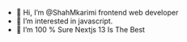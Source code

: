 - 👋 Hi, I’m @ShahMkarimi frontend web developer
- 👀 I’m interested in javascript. 
- 🌱 I’m 100 % Sure Nextjs 13 Is The Best
  


<!---
ShahMkarimi/ShahMkarimi is a ✨ special ✨ repository because its `README.md` (this file) appears on your GitHub profile.
You can click the Preview link to take a look at your changes.
--->
